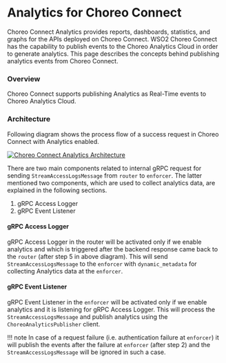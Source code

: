 # Analytics for Choreo Connect
Choreo Connect Analytics provides reports, dashboards, statistics, and graphs for the APIs deployed on Choreo Connect.
WSO2 Choreo Connect has the capability to publish events to the Choreo Analytics Cloud in order to generate analytics. This page describes the concepts behind publishing analytics events from Choreo Connect.

### Overview
Choreo Connect supports publishing Analytics as Real-Time events to Choreo Analytics Cloud. 

### Architecture

Following diagram shows the process flow of a success request in Choreo Connect with Analytics enabled.

[![Choreo Connect Analytics Architecture]({{base_path}}/assets/img/deploy/mgw/choreo-connect-analytics-architecture.png)]({{base_path}}/assets/img/deploy/mgw/choreo-connect-analytics-architecture)

There are two main components related to internal gRPC request for sending `StreamAccessLogsMessage` from `router` to `enforcer`. The latter mentioned two components, which are used to collect analytics data, are explained in the following sections.

1. gRPC Access Logger
2. gRPC Event Listener

#### gRPC Access Logger

gRPC Access Logger in the router will be activated only if we enable analytics and which is triggered after the backend response came back to the `router` (after step 5 in above diagram). 
This will send `StreamAccessLogsMessage` to the `enforcer` with `dynamic_metadata` for collecting Analytics data at the `enforcer`.

#### gRPC Event Listener

gRPC Event Listener in the `enforcer` will be activated only if we enable analytics and it is listening for gRPC Access Logger.
This will process the `StreamAccessLogsMessage` and publish analytics using the `ChoreoAnalyticsPublisher` client.

!!! note
    In case of a request failure (i.e. authentication failure at `enforcer`) it will publish the events after the failure at `enforcer` (after step 2) and the `StreamAccessLogsMessage` will be ignored in such a case.
